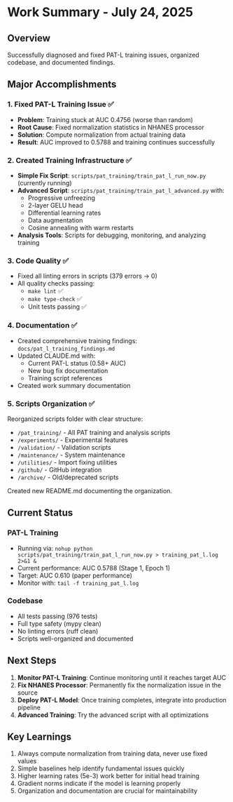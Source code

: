 # Work Summary - July 24, 2025

## Overview
Successfully diagnosed and fixed PAT-L training issues, organized codebase, and documented findings.

## Major Accomplishments

### 1. Fixed PAT-L Training Issue ✅
- **Problem**: Training stuck at AUC 0.4756 (worse than random)
- **Root Cause**: Fixed normalization statistics in NHANES processor
- **Solution**: Compute normalization from actual training data
- **Result**: AUC improved to 0.5788 and training continues successfully

### 2. Created Training Infrastructure ✅
- **Simple Fix Script**: `scripts/pat_training/train_pat_l_run_now.py` (currently running)
- **Advanced Script**: `scripts/pat_training/train_pat_l_advanced.py` with:
  - Progressive unfreezing
  - 2-layer GELU head
  - Differential learning rates
  - Data augmentation
  - Cosine annealing with warm restarts
- **Analysis Tools**: Scripts for debugging, monitoring, and analyzing training

### 3. Code Quality ✅
- Fixed all linting errors in scripts (379 errors → 0)
- All quality checks passing:
  - `make lint` ✅
  - `make type-check` ✅
  - Unit tests passing ✅

### 4. Documentation ✅
- Created comprehensive training findings: `docs/pat_l_training_findings.md`
- Updated CLAUDE.md with:
  - Current PAT-L status (0.58+ AUC)
  - New bug fix documentation
  - Training script references
- Created work summary documentation

### 5. Scripts Organization ✅
Reorganized scripts folder with clear structure:
- `/pat_training/` - All PAT training and analysis scripts
- `/experiments/` - Experimental features
- `/validation/` - Validation scripts
- `/maintenance/` - System maintenance
- `/utilities/` - Import fixing utilities
- `/github/` - GitHub integration
- `/archive/` - Old/deprecated scripts

Created new README.md documenting the organization.

## Current Status

### PAT-L Training
- Running via: `nohup python scripts/pat_training/train_pat_l_run_now.py > training_pat_l.log 2>&1 &`
- Current performance: AUC 0.5788 (Stage 1, Epoch 1)
- Target: AUC 0.610 (paper performance)
- Monitor with: `tail -f training_pat_l.log`

### Codebase
- All tests passing (976 tests)
- Full type safety (mypy clean)
- No linting errors (ruff clean)
- Scripts well-organized and documented

## Next Steps

1. **Monitor PAT-L Training**: Continue monitoring until it reaches target AUC
2. **Fix NHANES Processor**: Permanently fix the normalization issue in the source
3. **Deploy PAT-L Model**: Once training completes, integrate into production pipeline
4. **Advanced Training**: Try the advanced script with all optimizations

## Key Learnings

1. Always compute normalization from training data, never use fixed values
2. Simple baselines help identify fundamental issues quickly
3. Higher learning rates (5e-3) work better for initial head training
4. Gradient norms indicate if the model is learning properly
5. Organization and documentation are crucial for maintainability